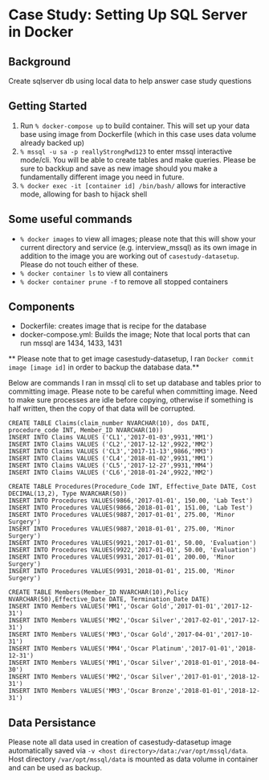 # Case Study: Setting Up SQL Server in Docker

## Background
Create sqlserver db using local data to help answer case study questions


## Getting Started

1. Run `% docker-compose up` to build container. This will set up your data base using image from Dockerfile (which in this case uses data volume already backed up)  
2. `% mssql -u sa -p reallyStrongPwd123` to enter mssql interactive mode/cli. You will be able to create tables and make queries. Please be sure to backkup and save as new image should you make a fundamentally different image you need in future.
3. `% docker exec -it [container id] /bin/bash/` allows for interactive mode, allowing for bash to hijack shell


## Some useful commands
- `% docker images` to view all images; please note that this will show your current directory and service (e.g. interview_mssql) as its own image in addition to the image you are working out of `casestudy-datasetup`. Please do not touch either of these.  
- `% docker container ls` to view all containers  
- `% docker container prune -f` to remove all stopped containers



## Components
- Dockerfile: creates image that is recipe for the database  
- docker-compose.yml: Builds the image; Note that local ports that can run mssql are 1434, 1433, 1431  

** Please note that to get image casestudy-datasetup, I ran `Docker commit image [image id]` in order to backup the database data.**  

Below are commands I ran in mssql cli to set up database and tables prior to committing image. Please note to be careful when committing image. Need to make sure processes are idle before copying, otherwise if something is half written, then the copy of that data will be corrupted.


```
CREATE TABLE Claims(claim_number NVARCHAR(10), dos DATE, procedure_code INT, Member_ID NVARCHAR(10))
INSERT INTO Claims VALUES ('CL1','2017-01-03',9931,'MM1')
INSERT INTO Claims VALUES ('CL2','2017-12-12',9922,'MM2')
INSERT INTO Claims VALUES ('CL3','2017-11-13',9866,'MM3')
INSERT INTO Claims VALUES ('CL4','2018-01-02',9931,'MM1')
INSERT INTO Claims VALUES ('CL5','2017-12-27',9931,'MM4')
INSERT INTO Claims VALUES ('CL6','2018-01-24',9922,'MM2')

CREATE TABLE Procedures(Procedure_Code INT, Effective_Date DATE, Cost DECIMAL(13,2), Type NVARCHAR(50))
INSERT INTO Procedures VALUES(9866,'2017-01-01', 150.00, 'Lab Test')
INSERT INTO Procedures VALUES(9866,'2018-01-01', 151.00, 'Lab Test')
INSERT INTO Procedures VALUES(9887,'2017-01-01', 275.00, 'Minor Surgery')
INSERT INTO Procedures VALUES(9887,'2018-01-01', 275.00, 'Minor Surgery')
INSERT INTO Procedures VALUES(9921,'2017-01-01', 50.00, 'Evaluation')
INSERT INTO Procedures VALUES(9922,'2017-01-01', 50.00, 'Evaluation')
INSERT INTO Procedures VALUES(9931,'2017-01-01', 200.00, 'Minor Surgery')
INSERT INTO Procedures VALUES(9931,'2018-01-01', 215.00, 'Minor Surgery')

CREATE TABLE Members(Member_ID NVARCHAR(10),Policy NVARCHAR(50),Effective_Date DATE, Termination_Date DATE)
INSERT INTO Members VALUES('MM1','Oscar Gold','2017-01-01','2017-12-31')
INSERT INTO Members VALUES('MM2','Oscar Silver','2017-02-01','2017-12-31')
INSERT INTO Members VALUES('MM3','Oscar Gold','2017-04-01','2017-10-31')
INSERT INTO Members VALUES('MM4','Oscar Platinum','2017-01-01','2018-12-31')
INSERT INTO Members VALUES('MM1','Oscar Silver','2018-01-01','2018-04-30')
INSERT INTO Members VALUES('MM2','Oscar Silver','2017-01-01','2018-12-31')
INSERT INTO Members VALUES('MM3','Oscar Bronze','2018-01-01','2018-12-31')

```

## Data Persistance
Please note all data used in creation of casestudy-datasetup image automatically saved via `-v <host directory>/data:/var/opt/mssql/data`. Host directory `/var/opt/mssql/data` is mounted as data volume in container and can be used as backup.
